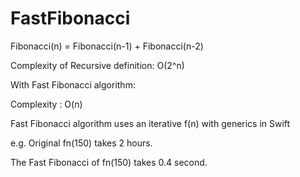 # FastFibonacci

Fibonacci(n) = Fibonacci(n-1) + Fibonacci(n-2)

Complexity of Recursive definition: O(2^n)


With Fast Fibonacci algorithm:

Complexity : O(n)

Fast Fibonacci algorithm uses an iterative f(n) with
generics in Swift

e.g. Original fn(150) takes 2 hours.

The Fast Fibonacci of fn(150) takes 0.4 second.

 

